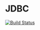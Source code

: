 # JDBC

[![Build Status](https://travis-ci.org/aviks/JDBC.jl.svg?branch=master)](https://travis-ci.org/aviks/JDBC.jl)
